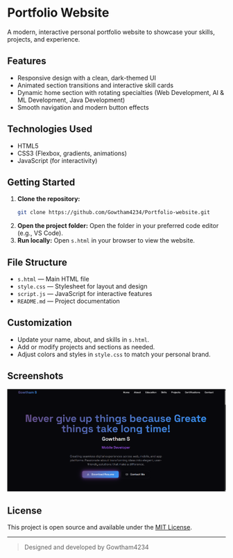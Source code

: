 # Portfolio Website

A modern, interactive personal portfolio website to showcase your skills, projects, and experience.

## Features

- Responsive design with a clean, dark-themed UI
- Animated section transitions and interactive skill cards
- Dynamic home section with rotating specialties (Web Development, AI & ML Development, Java Development)
- Smooth navigation and modern button effects

## Technologies Used

- HTML5
- CSS3 (Flexbox, gradients, animations)
- JavaScript (for interactivity)

## Getting Started

1. **Clone the repository:**
   ```sh
   git clone https://github.com/Gowtham4234/Portfolio-website.git
   ```
2. **Open the project folder:**
   Open the folder in your preferred code editor (e.g., VS Code).
3. **Run locally:**
   Open `s.html` in your browser to view the website.

## File Structure

- `s.html` — Main HTML file
- `style.css` — Stylesheet for layout and design
- `script.js` — JavaScript for interactive features
- `README.md` — Project documentation

## Customization

- Update your name, about, and skills in `s.html`.
- Add or modify projects and sections as needed.
- Adjust colors and styles in `style.css` to match your personal brand.

## Screenshots

![Portfolio Screenshot](/public/Screenshot.png)

## License

This project is open source and available under the [MIT License](LICENSE).

---

> Designed and developed by Gowtham4234
